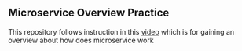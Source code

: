 ## Microservice Overview Practice

This repository follows instruction in this [video](https://www.youtube.com/watch?v=hmkF77F9TLw) which is for gaining an overview about how does microservice work
